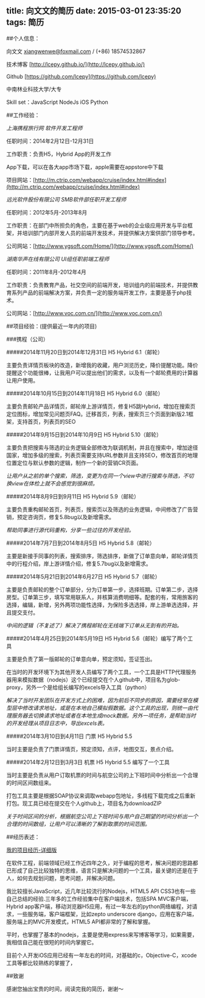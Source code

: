 title: 向文文的简历
date: 2015-03-01 23:35:20
tags: 简历
---

##个人信息：

向文文 xiangwenwe@foxmail.com / (+86) 18574532867 

技术博客 [http://lcepy.github.io/](http://lcepy.github.io/)

Github [https://github.com/lcepy](https://github.com/lcepy)

中南林业科技大学/大专

Skill set：JavaScript NodeJs iOS Python

##工作经验：

*上海携程旅行网   软件开发工程师*

任职时间：2014年2月12日-12月31日

工作职责：负责H5，Hybrid App的开发工作

App下载，可以在各大app市场下载，apple需要在appstore中下载

项目网站：[http://m.ctrip.com/webapp/cruise/index.html#index](http://m.ctrip.com/webapp/cruise/index.html#index)

*远光软件股份有限公司    SMB软件部任职开发工程师*

任职时间：2012年5月-2013年8月

工作职责：在部门中所担负的角色，主要在基于web的企业级应用开发与平台框架，并培训部门内部开发人员的前端开发技术，并提供解决方案供部门领导参考。

公司网站：[http://www.ygsoft.com/Home/](http://www.ygsoft.com/Home/)

*湖南华声在线有限公司    UI组任职前端工程师*

任职时间：2011年8月-2012年4月

工作职责：负责教育产品，社交空间的前端开发，培训组内的前端技术，并提供教育系列产品的前端解决方案，并负责一定的服务端开发工作，主要是基于php技术。

公司网站：[http://www.voc.com.cn/](http://www.voc.com.cn/) 

##项目经验：(提供最近一年内的项目)

###携程（公司）

#####2014年11月20日到2014年12月31日 H5 Hybrid 6.1（邮轮）

主要负责详情页板块的改造，新增我的收藏，用户浏览历史，降价提醒功能。降价提醒这个功能很棒，让我用户可以提出他们的需求，以及有一个邮轮费用的计算器让用户使用。

#####2014年10月15日到2014年11月18日 H5 Hybrid 6.0（邮轮）

主要负责邮轮产品详情页，邮轮岸上游详情页，修复H5跳Hybrid，增加在搜索页定位图标，增加常见问题页FAQ。迁移首页，列表，搜索页三个页面到新版2.1框架，支持首页，列表页的SEO
	
#####2014年9月15日到2014年10月9日 H5 Hybrid 5.10（邮轮）

主要负责把搜索与筛选的业务逻辑全部修改为联调机制，并且在搜索中，增加途径国家，增加多级的搜索，列表页需要支持URL参数并且支持SEO，修改首页的地理位置定位与默认参数的逻辑，制作一个新的营销CR页面。
	
*让用户从之前的单个搜索，筛选，变更为在同一个view中进行搜索与筛选，不切换view在体检上就不会感觉到很麻烦。*

#####2014年8月9日到9月11日 H5 Hybrid 5.9（邮轮）

主要负责重构邮轮首页，列表页，搜索页以及筛选的业务逻辑，中间修改了广告营销，预定咨询页，修复5.8bug以及新增需求。
	
*帮助同事进行源代码重构，分享一些过往的开发经验。*

#####2014年7月7日到2014年8月5日 H5 Hybrid 5.8（邮轮）

主要是新接手同事的列表，搜索排序，筛选排序，新做了订单意向单，邮轮详情页中的行程介绍，岸上游详情介绍，修复5.7bug以及新增需求。

#####2014年5月21日到2014年6月27日 H5 Hybrid 5.7（邮轮）

主要是负责邮轮的整个订单部分，分为订单第一步，选择班期。订单第二步，选择房型。订单第三步，填写常用联系人，并核算消费明细等。配套的有，常用旅客的选择，编辑，新增，另外两项功能性选择，为保险多选选择，岸上游单选选择，并且提交支付。

*中间的逻辑（不复述了）解决了携程邮轮在无线端下订单从无到有的开始。*

#####2014年4月25日到2014年5月19日 H5 Hybrid 5.6（邮轮）编写了两个工具

主要是负责了第一版邮轮的订单意向单，预定须知，签证签出。

在当时的开发环境下为其他开发人员编写了两个工具，一个工具是HTTP代理服务器用来模拟数据（nodejs）这个已经提交在个人github中，项目名为glob-proxy，另外一个是给组长编写的excels导入工具（python）
	
*解决了当时开发团队在开发方式上的困难，因为前后不同步的原因，需要经常在模型层中修改请求地址，或是在本地自己模拟假数据。这个工具的出现，则统一由代理服务器去切换请求地址或者在本地生成mock数据。另外一项任务，是帮助当时的开发经理从项目日志中，导出excels表。*

#####2014年3月10日到4月11日 门票 H5 Hybrid 5.5

当时主要是负责了门票详情页，预定须知，点评，地图交互，景点介绍。
	
#####2014年2月12日到3月3日  机票 H5 Hybrid 5.5  编写了一个工具

当时主要是负责从用户订取机票的时间与航空公司的上下班时间中分析出一个合理的时间区间数组来。

打包工具主要是根据SOAP协议来调取webapp包地址，多线程下载完成之后重新打包。现工具已经在提交在个人github上，项目名为downloadZIP
	
*关于时间区间的分析，根据航空公司上下班时间与用户自己期望的时间分析出一个合理的时间数组，让用户可以清晰的了解到取票的时间范围。*

##经历表述：

[我的项目经历-详细版](http://lcepy.github.io/2014/11/14/%E6%88%91%E7%9A%84%E9%A1%B9%E7%9B%AE%E7%BB%8F%E5%8E%86/)

在软件工程，前端领域已经工作近四年之久，对于编程的思考，解决问题的思路都已形成了自己比较独特的思维，语言只是解决问题的一个工具，最关键的还是在于人，如何去规划问题，思考问题，并解决问题。

我比较擅长JavaScript，近几年比较流行的Nodejs，HTML5 API CSS3也有一些自己总结的经验.三年多的工作经验集中在客户端技术，包括SPA MVC客户端，Hybrid app客户端，移动浏览器H5应用，有过一年左右的python网络编程，对请求，一些服务端，客户端框架，比如zepto underscore  django，应用在客户端，服务端上的MVC开发模式，HTML5 API都非常的了解和掌握。

平时，也掌握了基本的nodejs，主要是使用express来写博客等学习，如果需要，我相信自己能在很短的时间内掌握它。

目前个人开发iOS应用已经有一年左右的时间，对基础的c，Objective-C，xcode工具等都比较熟练的掌握了，

##致谢

感谢您抽出宝贵的时间，阅读完我的简历，谢谢～
